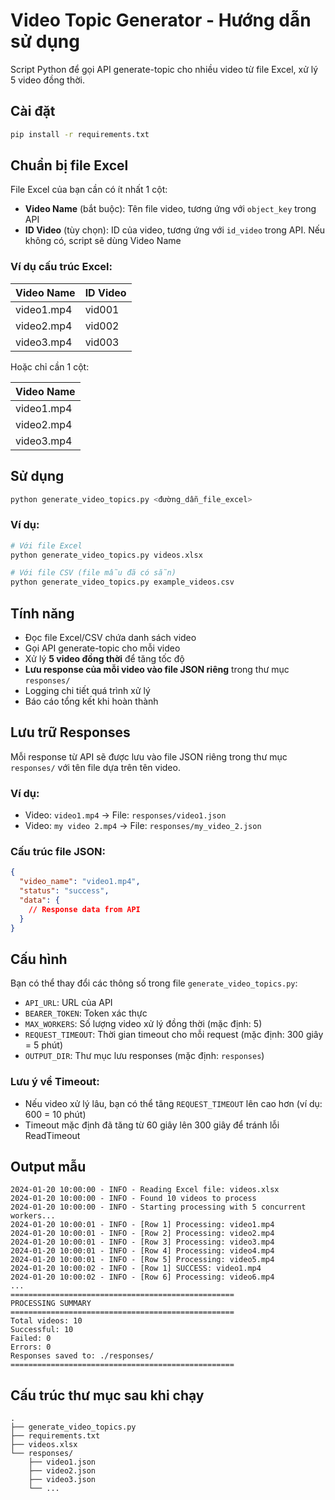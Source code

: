 # Video Topic Generator - Hướng dẫn sử dụng

Script Python để gọi API generate-topic cho nhiều video từ file Excel, xử lý 5 video đồng thời.

## Cài đặt

```bash
pip install -r requirements.txt
```

## Chuẩn bị file Excel

File Excel của bạn cần có ít nhất 1 cột:
- **Video Name** (bắt buộc): Tên file video, tương ứng với `object_key` trong API
- **ID Video** (tùy chọn): ID của video, tương ứng với `id_video` trong API. Nếu không có, script sẽ dùng Video Name

### Ví dụ cấu trúc Excel:

| Video Name   | ID Video |
|--------------|----------|
| video1.mp4   | vid001   |
| video2.mp4   | vid002   |
| video3.mp4   | vid003   |

Hoặc chỉ cần 1 cột:

| Video Name   |
|--------------|
| video1.mp4   |
| video2.mp4   |
| video3.mp4   |

## Sử dụng

```bash
python generate_video_topics.py <đường_dẫn_file_excel>
```

### Ví dụ:

```bash
# Với file Excel
python generate_video_topics.py videos.xlsx

# Với file CSV (file mẫu đã có sẵn)
python generate_video_topics.py example_videos.csv
```

## Tính năng

- Đọc file Excel/CSV chứa danh sách video
- Gọi API generate-topic cho mỗi video
- Xử lý **5 video đồng thời** để tăng tốc độ
- **Lưu response của mỗi video vào file JSON riêng** trong thư mục `responses/`
- Logging chi tiết quá trình xử lý
- Báo cáo tổng kết khi hoàn thành

## Lưu trữ Responses

Mỗi response từ API sẽ được lưu vào file JSON riêng trong thư mục `responses/` với tên file dựa trên tên video.

### Ví dụ:
- Video: `video1.mp4` → File: `responses/video1.json`
- Video: `my video 2.mp4` → File: `responses/my_video_2.json`

### Cấu trúc file JSON:

```json
{
  "video_name": "video1.mp4",
  "status": "success",
  "data": {
    // Response data from API
  }
}
```

## Cấu hình

Bạn có thể thay đổi các thông số trong file `generate_video_topics.py`:

- `API_URL`: URL của API
- `BEARER_TOKEN`: Token xác thực
- `MAX_WORKERS`: Số lượng video xử lý đồng thời (mặc định: 5)
- `REQUEST_TIMEOUT`: Thời gian timeout cho mỗi request (mặc định: 300 giây = 5 phút)
- `OUTPUT_DIR`: Thư mục lưu responses (mặc định: `responses`)

### Lưu ý về Timeout:
- Nếu video xử lý lâu, bạn có thể tăng `REQUEST_TIMEOUT` lên cao hơn (ví dụ: 600 = 10 phút)
- Timeout mặc định đã tăng từ 60 giây lên 300 giây để tránh lỗi ReadTimeout

## Output mẫu

```
2024-01-20 10:00:00 - INFO - Reading Excel file: videos.xlsx
2024-01-20 10:00:00 - INFO - Found 10 videos to process
2024-01-20 10:00:00 - INFO - Starting processing with 5 concurrent workers...
2024-01-20 10:00:01 - INFO - [Row 1] Processing: video1.mp4
2024-01-20 10:00:01 - INFO - [Row 2] Processing: video2.mp4
2024-01-20 10:00:01 - INFO - [Row 3] Processing: video3.mp4
2024-01-20 10:00:01 - INFO - [Row 4] Processing: video4.mp4
2024-01-20 10:00:01 - INFO - [Row 5] Processing: video5.mp4
2024-01-20 10:00:02 - INFO - [Row 1] SUCCESS: video1.mp4
2024-01-20 10:00:02 - INFO - [Row 6] Processing: video6.mp4
...
==================================================
PROCESSING SUMMARY
==================================================
Total videos: 10
Successful: 10
Failed: 0
Errors: 0
Responses saved to: ./responses/
==================================================
```

## Cấu trúc thư mục sau khi chạy

```
.
├── generate_video_topics.py
├── requirements.txt
├── videos.xlsx
└── responses/
    ├── video1.json
    ├── video2.json
    ├── video3.json
    └── ...
```
